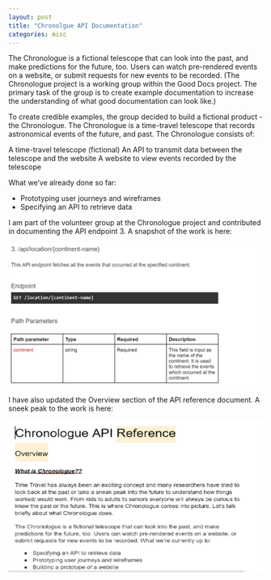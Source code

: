 ```yaml
---
layout: post
title: "Chronolgue API Documentation"
categories: misc
---
```


The Chronologue is a fictional telescope that can look into the past, and make predictions for the future, too. Users can watch pre-rendered events on a website, or submit requests for new events to be recorded. (The Chronologue project is a working group within the Good Docs project.
The primary task of the group is to create example documentation to increase the understanding of what good documentation can look like.)


To create credible examples, the group decided to build a fictional product - the Chronologue. The Chronologue is a time-travel telescope that records astronomical events of the future, and past.
The Chronologue consists of:

A time-travel telescope (fictional)
An API to transmit data between the telescope and the website
A website to view events recorded by the telescope

What we’ve already done so far:

 - Prototyping user journeys and wireframes
 - Specifying an API to retrieve data

I am part of the volunteer group at the Chronologue project and contributed in documenting the API endpoint 3. A snapshot of the work is here: 

![Picture of ChronologueWriting](/images/Chronologue.jpg)


I have also updated the Overview section of the API reference document. 
A sneek peak to the work is here:

![Picture of ChronologueOverviewWriting](/images/ChronologueOverview.jpg)
